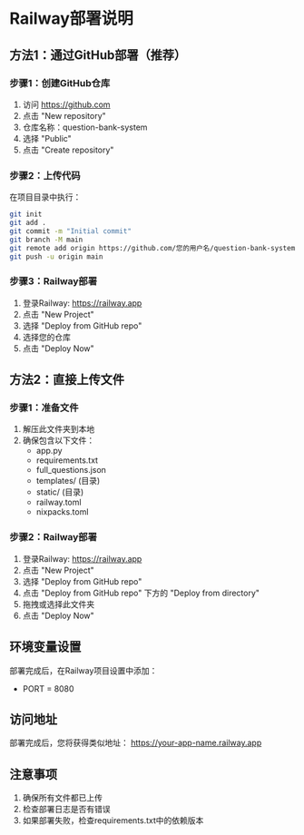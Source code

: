 # Railway部署说明

## 方法1：通过GitHub部署（推荐）

### 步骤1：创建GitHub仓库
1. 访问 https://github.com
2. 点击 "New repository"
3. 仓库名称：question-bank-system
4. 选择 "Public"
5. 点击 "Create repository"

### 步骤2：上传代码
在项目目录中执行：
```bash
git init
git add .
git commit -m "Initial commit"
git branch -M main
git remote add origin https://github.com/您的用户名/question-bank-system.git
git push -u origin main
```

### 步骤3：Railway部署
1. 登录Railway: https://railway.app
2. 点击 "New Project"
3. 选择 "Deploy from GitHub repo"
4. 选择您的仓库
5. 点击 "Deploy Now"

## 方法2：直接上传文件

### 步骤1：准备文件
1. 解压此文件夹到本地
2. 确保包含以下文件：
   - app.py
   - requirements.txt
   - full_questions.json
   - templates/ (目录)
   - static/ (目录)
   - railway.toml
   - nixpacks.toml

### 步骤2：Railway部署
1. 登录Railway: https://railway.app
2. 点击 "New Project"
3. 选择 "Deploy from GitHub repo"
4. 点击 "Deploy from GitHub repo" 下方的 "Deploy from directory"
5. 拖拽或选择此文件夹
6. 点击 "Deploy Now"

## 环境变量设置
部署完成后，在Railway项目设置中添加：
- PORT = 8080

## 访问地址
部署完成后，您将获得类似地址：
https://your-app-name.railway.app

## 注意事项
1. 确保所有文件都已上传
2. 检查部署日志是否有错误
3. 如果部署失败，检查requirements.txt中的依赖版本
